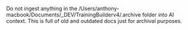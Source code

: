 Do not ingest anything in the /Users/anthony-macbook/Documents/_DEV/TrainingBuilderv4/.archive folder into AI context. This is full of old and outdated docs just for archival purposes.